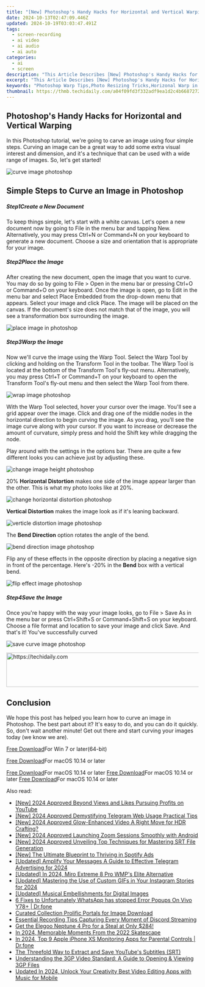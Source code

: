 ```yaml
---
title: "[New] Photoshop's Handy Hacks for Horizontal and Vertical Warping"
date: 2024-10-13T02:47:09.446Z
updated: 2024-10-19T03:03:47.491Z
tags: 
  - screen-recording
  - ai video
  - ai audio
  - ai auto
categories: 
  - ai
  - screen
description: "This Article Describes [New] Photoshop's Handy Hacks for Horizontal and Vertical Warping"
excerpt: "This Article Describes [New] Photoshop's Handy Hacks for Horizontal and Vertical Warping"
keywords: "Photoshop Warp Tips,Photo Resizing Tricks,Horizonal Warp in PS,Vertical Distortion PS,Warping Techniques for PS,Image Transformation PS,PS Horizontal Adjustment"
thumbnail: https://thmb.techidaily.com/a04f09fd3f332adf9ea1d2c4b6687272d88f08a364f88560f34c633d621d6cbc.jpg
---
```


## Photoshop's Handy Hacks for Horizontal and Vertical Warping

In this Photoshop tutorial, we're going to carve an image using four simple steps. Curving an image can be a great way to add some extra visual interest and dimension, and it's a technique that can be used with a wide range of images. So, let's get started!

![curve image photoshop](https://images.wondershare.com/filmora/article-images/2022/09/curve-image-photoshop.jpg)

## Simple Steps to Curve an Image in Photoshop

##### Step1Create a New Document

To keep things simple, let's start with a white canvas. Let's open a new document now by going to File in the menu bar and tapping New. Alternatively, you may press Ctrl+N or Command+N on your keyboard to generate a new document. Choose a size and orientation that is appropriate for your image.

##### Step2Place the Image

After creating the new document, open the image that you want to curve. You may do so by going to File > Open in the menu bar or pressing Ctrl+O or Command+O on your keyboard. Once the image is open, go to Edit in the menu bar and select Place Embedded from the drop-down menu that appears. Select your image and click Place. The image will be placed on the canvas. If the document's size does not match that of the image, you will see a transformation box surrounding the image.

![place image in photoshop](https://images.wondershare.com/filmora/article-images/2022/09/place-image-in-photoshop.jpg)

##### Step3Warp the Image

Now we'll curve the image using the Warp Tool. Select the Warp Tool by clicking and holding on the Transform Tool in the toolbar. The Warp Tool is located at the bottom of the Transform Tool's fly-out menu. Alternatively, you may press Ctrl+T or Command+T on your keyboard to open the Transform Tool's fly-out menu and then select the Warp Tool from there.

![wrap image photoshop](https://images.wondershare.com/filmora/article-images/2022/09/wrap-image-photoshop.jpg)

With the Warp Tool selected, hover your cursor over the image. You'll see a grid appear over the image. Click and drag one of the middle nodes in the horizontal direction to begin curving the image. As you drag, you'll see the image curve along with your cursor. If you want to increase or decrease the amount of curvature, simply press and hold the Shift key while dragging the node.

Play around with the settings in the options bar. There are quite a few different looks you can achieve just by adjusting these.

![change image height photoshop](https://images.wondershare.com/filmora/article-images/2022/09/change-image-height-photoshop.jpg)

20% **Horizontal Distortion** makes one side of the image appear larger than the other. This is what my photo looks like at 20%.

![change horizontal distortion photoshop](https://images.wondershare.com/filmora/article-images/2022/09/change-horizontal-distortion-photoshop.jpg)

**Vertical Distortion** makes the image look as if it's leaning backward.

![verticle distortion image photoshop](https://images.wondershare.com/filmora/article-images/2022/09/verticle-distortion-image-photoshop.jpg)

The **Bend Direction** option rotates the angle of the bend.

![bend direction image photoshop](https://images.wondershare.com/filmora/article-images/2022/09/bend-direction-image-photoshop.jpg)

Flip any of these effects in the opposite direction by placing a negative sign in front of the percentage. Here's -20% in the **Bend** box with a vertical bend.

![flip effect image photoshop](https://images.wondershare.com/filmora/article-images/2022/09/flip-effect-image-photoshop.jpg)

##### Step4Save the Image

Once you're happy with the way your image looks, go to File > Save As in the menu bar or press Ctrl+Shift+S or Command+Shift+S on your keyboard. Choose a file format and location to save your image and click Save. And that's it! You've successfully curved

![save curve image photoshop](https://images.wondershare.com/filmora/article-images/2022/09/save-curve-image-photoshop.jpg)

<!-- affiliate ads begin -->
<a href="https://dhgate.sjv.io/c/5597632/1186864/12108" target="_top" id="1186864">
  <img src="//a.impactradius-go.com/display-ad/12108-1186864" border="0" alt="https://techidaily.com" width="728" height="90"/>
</a>
<img height="0" width="0" src="https://dhgate.sjv.io/i/5597632/1186864/12108" style="position:absolute;visibility:hidden;" border="0" />
<!-- affiliate ads end -->

## Conclusion

We hope this post has helped you learn how to curve an image in Photoshop. The best part about it? It's easy to do, and you can do it quickly. So, don't wait another minute! Get out there and start curving your images today (we know we are).

[Free Download](https://tools.techidaily.com/wondershare/filmora/download/)For Win 7 or later(64-bit)

[Free Download](https://tools.techidaily.com/wondershare/filmora/download/)For macOS 10.14 or later

[Free Download](https://tools.techidaily.com/wondershare/filmora/download/)For macOS 10.14 or later [Free Download](https://tools.techidaily.com/wondershare/filmora/download/)For macOS 10.14 or later [Free Download](https://tools.techidaily.com/wondershare/filmora/download/)For macOS 10.14 or later

<ins class="adsbygoogle"
     style="display:block"
     data-ad-format="autorelaxed"
     data-ad-client="ca-pub-7571918770474297"
     data-ad-slot="1223367746"></ins>

<ins class="adsbygoogle"
     style="display:block"
     data-ad-format="autorelaxed"
     data-ad-client="ca-pub-7571918770474297"
     data-ad-slot="1223367746"></ins>



<ins class="adsbygoogle"
     style="display:block"
     data-ad-client="ca-pub-7571918770474297"
     data-ad-slot="8358498916"
     data-ad-format="auto"
     data-full-width-responsive="true"></ins>


<span class="atpl-alsoreadstyle">Also read:</span>
<div><ul>
<li><a href="https://youtube-blog.techidaily.com/024-approved-beyond-views-and-likes-pursuing-profits-on-youtube/"><u>[New] 2024 Approved Beyond Views and Likes Pursuing Profits on YouTube</u></a></li>
<li><a href="https://article-tips.techidaily.com/new-2024-approved-demystifying-telegram-web-usage-practical-tips/"><u>[New] 2024 Approved Demystifying Telegram Web Usage Practical Tips</u></a></li>
<li><a href="https://article-tips.techidaily.com/new-2024-approved-glow-enhanced-video-a-right-move-for-hdr-crafting/"><u>[New] 2024 Approved Glow-Enhanced Video A Right Move for HDR Crafting?</u></a></li>
<li><a href="https://article-tips.techidaily.com/new-2024-approved-launching-zoom-sessions-smoothly-with-android/"><u>[New] 2024 Approved Launching Zoom Sessions Smoothly with Android</u></a></li>
<li><a href="https://article-tips.techidaily.com/new-2024-approved-unveiling-top-techniques-for-mastering-srt-file-generation/"><u>[New] 2024 Approved Unveiling Top Techniques for Mastering SRT File Generation</u></a></li>
<li><a href="https://article-tips.techidaily.com/new-the-ultimate-blueprint-to-thriving-in-spotify-ads/"><u>[New] The Ultimate Blueprint to Thriving in Spotify Ads</u></a></li>
<li><a href="https://article-tips.techidaily.com/updated-amplify-your-messages-a-guide-to-effective-telegram-advertising-for-2024/"><u>[Updated] Amplify Your Messages A Guide to Effective Telegram Advertising for 2024</u></a></li>
<li><a href="https://article-tips.techidaily.com/updated-in-2024-miro-extreme-8-pro-wmps-elite-alternative/"><u>[Updated] In 2024, Miro Extreme 8 Pro WMP's Elite Alternative</u></a></li>
<li><a href="https://instagram-videos.techidaily.com/updated-mastering-the-use-of-custom-gifs-in-your-instagram-stories-for-2024/"><u>[Updated] Mastering the Use of Custom GIFs in Your Instagram Stories for 2024</u></a></li>
<li><a href="https://article-tips.techidaily.com/updated-musical-embellishments-for-digital-images/"><u>[Updated] Musical Embellishments for Digital Images</u></a></li>
<li><a href="https://howto.techidaily.com/6-fixes-to-unfortunately-whatsapp-has-stopped-error-popups-on-vivo-y78plus-drfone-by-drfone-fix-android-problems-fix-android-problems/"><u>6 Fixes to Unfortunately WhatsApp has stopped Error Popups On Vivo Y78+ | Dr.fone</u></a></li>
<li><a href="https://extra-information.techidaily.com/curated-collection-prolific-portals-for-image-download/"><u>Curated Collection Prolific Portals for Image Download</u></a></li>
<li><a href="https://on-screen-recording.techidaily.com/essential-recording-tips-capturing-every-moment-of-discord-streaming/"><u>Essential Recording Tips Capturing Every Moment of Discord Streaming</u></a></li>
<li><a href="https://hardware-tips.techidaily.com/get-the-elegoo-neptune-4-pro-for-a-steal-at-only-284/"><u>Get the Elegoo Neptune 4 Pro for a Steal at Only $284!</u></a></li>
<li><a href="https://extra-guidance.techidaily.com/in-2024-memorable-moments-from-the-2022-skatescape/"><u>In 2024, Memorable Moments From the 2022 Skatescape</u></a></li>
<li><a href="https://ios-location-track.techidaily.com/in-2024-top-9-apple-iphone-xs-monitoring-apps-for-parental-controls-drfone-by-drfone-virtual-ios/"><u>In 2024, Top 9 Apple iPhone XS Monitoring Apps for Parental Controls | Dr.fone</u></a></li>
<li><a href="https://article-tips.techidaily.com/the-threefold-way-to-extract-and-save-youtubes-subtitles-srt/"><u>The Threefold Way to Extract and Save YouTube's Subtitles (SRT)</u></a></li>
<li><a href="https://media-tips.techidaily.com/understanding-the-3gp-video-standard-a-guide-to-opening-and-viewing-3gp-files/"><u>Understanding the 3GP Video Standard: A Guide to Opening & Viewing 3GP Files</u></a></li>
<li><a href="https://smart-video-editing.techidaily.com/updated-in-2024-unlock-your-creativity-best-video-editing-apps-with-music-for-mobile/"><u>Updated In 2024, Unlock Your Creativity Best Video Editing Apps with Music for Mobile</u></a></li>
</ul></div>

